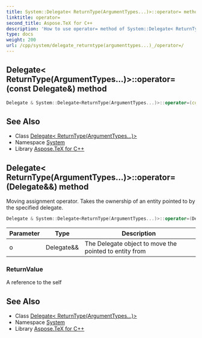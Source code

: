 ```yaml
---
title: System::Delegate< ReturnType(ArgumentTypes...)>::operator= method
linktitle: operator=
second_title: Aspose.TeX for C++
description: 'How to use operator= method of System::Delegate< ReturnType(ArgumentTypes...)> class in C++.'
type: docs
weight: 200
url: /cpp/system/delegate_returntype(argumenttypes...)_/operator=/
---
```

## Delegate< ReturnType(ArgumentTypes...)>::operator=(const Delegate\&) method




```cpp
Delegate & System::Delegate<ReturnType(ArgumentTypes...)>::operator=(const Delegate &)=default
```

## See Also

* Class [Delegate< ReturnType(ArgumentTypes...)>](../)
* Namespace [System](../../)
* Library [Aspose.TeX for C++](../../../)
## Delegate< ReturnType(ArgumentTypes...)>::operator=(Delegate\&&) method


Moving assignment operator. Takes the ownership of an entity pointed to by the specified delegate.

```cpp
Delegate & System::Delegate<ReturnType(ArgumentTypes...)>::operator=(Delegate &&o) noexcept
```


| Parameter | Type | Description |
| --- | --- | --- |
| o | Delegate\&& | The Delegate object to move the pointed to entity from |

### ReturnValue

A reference to the self

## See Also

* Class [Delegate< ReturnType(ArgumentTypes...)>](../)
* Namespace [System](../../)
* Library [Aspose.TeX for C++](../../../)
